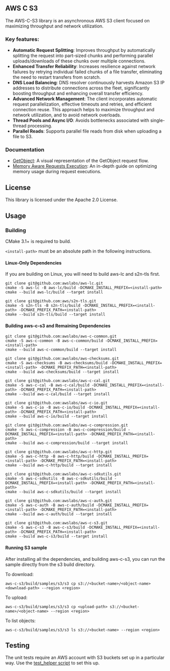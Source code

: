 ## AWS C S3

The AWS-C-S3 library is an asynchronous AWS S3 client focused on maximizing throughput and network utilization.

### Key features:
- **Automatic Request Splitting**: Improves throughput by automatically splitting the request into part-sized chunks and performing parallel uploads/downloads of these chunks over multiple connections.
- **Enhanced Transfer Reliability**: Increases resilience against network failures by retrying individual failed chunks of a file transfer, eliminating the need to restart transfers from scratch.
- **DNS Load Balancing**: DNS resolver continuously harvests Amazon S3 IP addresses to distribute connections across the fleet, significantly boosting throughput and enhancing overall transfer efficiency.
- **Advanced Network Management**: The client incorporates automatic request parallelization, effective timeouts and retries, and efficient connection reuse. This approach helps to maximize throughput and network utilization, and to avoid network overloads.
- **Thread Pools and Async I/O**: Avoids bottlenecks associated with single-thread processing.
- **Parallel Reads**: Supports parallel file reads from disk when uploading a file to S3.

### Documentation

- [GetObject](docs/GetObject.md): A visual representation of the GetObject request flow.
- [Memory Aware Requests Execution](docs/memory_aware_request_execution.md): An in-depth guide on optimizing memory usage during request executions.

## License

This library is licensed under the Apache 2.0 License.

## Usage

### Building

CMake 3.1+ is required to build.

`<install-path>` must be an absolute path in the following instructions.

#### Linux-Only Dependencies

If you are building on Linux, you will need to build aws-lc and s2n-tls first.

```
git clone git@github.com:awslabs/aws-lc.git
cmake -S aws-lc -B aws-lc/build -DCMAKE_INSTALL_PREFIX=<install-path>
cmake --build aws-lc/build --target install

git clone git@github.com:aws/s2n-tls.git
cmake -S s2n-tls -B s2n-tls/build -DCMAKE_INSTALL_PREFIX=<install-path> -DCMAKE_PREFIX_PATH=<install-path>
cmake --build s2n-tls/build --target install
```

#### Building aws-c-s3 and Remaining Dependencies

```
git clone git@github.com:awslabs/aws-c-common.git
cmake -S aws-c-common -B aws-c-common/build -DCMAKE_INSTALL_PREFIX=<install-path>
cmake --build aws-c-common/build --target install

git clone git@github.com:awslabs/aws-checksums.git
cmake -S aws-checksums -B aws-checksums/build -DCMAKE_INSTALL_PREFIX=<install-path> -DCMAKE_PREFIX_PATH=<install-path>
cmake --build aws-checksums/build --target install

git clone git@github.com:awslabs/aws-c-cal.git
cmake -S aws-c-cal -B aws-c-cal/build -DCMAKE_INSTALL_PREFIX=<install-path> -DCMAKE_PREFIX_PATH=<install-path>
cmake --build aws-c-cal/build --target install

git clone git@github.com:awslabs/aws-c-io.git
cmake -S aws-c-io -B aws-c-io/build -DCMAKE_INSTALL_PREFIX=<install-path> -DCMAKE_PREFIX_PATH=<install-path>
cmake --build aws-c-io/build --target install

git clone git@github.com:awslabs/aws-c-compression.git
cmake -S aws-c-compression -B aws-c-compression/build -DCMAKE_INSTALL_PREFIX=<install-path> -DCMAKE_PREFIX_PATH=<install-path>
cmake --build aws-c-compression/build --target install

git clone git@github.com:awslabs/aws-c-http.git
cmake -S aws-c-http -B aws-c-http/build -DCMAKE_INSTALL_PREFIX=<install-path> -DCMAKE_PREFIX_PATH=<install-path>
cmake --build aws-c-http/build --target install

git clone git@github.com:awslabs/aws-c-sdkutils.git
cmake -S aws-c-sdkutils -B aws-c-sdkutils/build -DCMAKE_INSTALL_PREFIX=<install-path> -DCMAKE_PREFIX_PATH=<install-path>
cmake --build aws-c-sdkutils/build --target install

git clone git@github.com:awslabs/aws-c-auth.git
cmake -S aws-c-auth -B aws-c-auth/build -DCMAKE_INSTALL_PREFIX=<install-path> -DCMAKE_PREFIX_PATH=<install-path>
cmake --build aws-c-auth/build --target install

git clone git@github.com:awslabs/aws-c-s3.git
cmake -S aws-c-s3 -B aws-c-s3/build -DCMAKE_INSTALL_PREFIX=<install-path> -DCMAKE_PREFIX_PATH=<install-path>
cmake --build aws-c-s3/build --target install
```

#### Running S3 sample

After installing all the dependencies, and building aws-c-s3, you can run the sample directly from the s3 build directory.

To download:
```
aws-c-s3/build/samples/s3/s3 cp s3://<bucket-name>/<object-name> <download-path> --region <region>
```
To upload:
```
aws-c-s3/build/samples/s3/s3 cp <upload-path> s3://<bucket-name>/<object-name> --region <region>
```
To list objects:
```
aws-c-s3/build/samples/s3/s3 ls s3://<bucket-name> --region <region>
```

## Testing

The unit tests require an AWS account with S3 buckets set up in a particular way.
Use the [test_helper script](./tests/test_helper/) to set this up.
